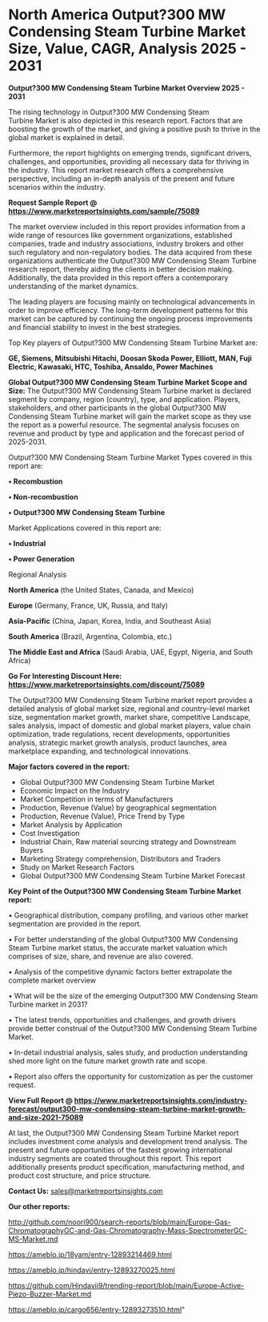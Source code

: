 # North America Output?300 MW Condensing Steam Turbine Market Size, Value, CAGR, Analysis 2025 - 2031

<Strong> Output?300 MW Condensing Steam Turbine Market Overview 2025 - 2031</strong>

The rising technology in Output?300 MW Condensing Steam Turbine Market is also depicted in this research report. Factors that are boosting the growth of the market, and giving a positive push to thrive in the global market is explained in detail.

Furthermore, the report highlights on emerging trends, significant drivers, challenges, and opportunities, providing all necessary data for thriving in the industry. This report market research offers a comprehensive perspective, including an in-depth analysis of the present and future scenarios within the industry.

<strong>Request Sample Report @ <a href=https://www.marketreportsinsights.com/sample/75089>https://www.marketreportsinsights.com/sample/75089</a></strong>

The market overview included in this report provides information from a wide range of resources like government organizations, established companies, trade and industry associations, industry brokers and other such regulatory and non-regulatory bodies. The data acquired from these organizations authenticate the Output?300 MW Condensing Steam Turbine research report, thereby aiding the clients in better decision making. Additionally, the data provided in this report offers a contemporary understanding of the market dynamics.

The leading players are focusing mainly on technological advancements in order to improve efficiency. The long-term development patterns for this market can be captured by continuing the ongoing process improvements and financial stability to invest in the best strategies.

Top Key players of Output?300 MW Condensing Steam Turbine Market are:

<strong>GE, Siemens, Mitsubishi Hitachi, Doosan Skoda Power, Elliott, MAN, Fuji Electric, Kawasaki, HTC, Toshiba, Ansaldo, Power Machines</strong>

<strong><b>Global Output?300 MW Condensing Steam Turbine Market Scope and Size:</b></strong>
The Output?300 MW Condensing Steam Turbine market is declared segment by company, region (country), type, and application. Players, stakeholders, and other participants in the global Output?300 MW Condensing Steam Turbine market will gain the market scope as they use the report as a powerful resource. The segmental analysis focuses on revenue and product by type and application and the forecast period of 2025-2031.

Output?300 MW Condensing Steam Turbine Market Types covered in this report are:

<strong>• Recombustion

• Non-recombustion

• Output?300 MW Condensing Steam Turbine</strong>

Market Applications covered in this report are:

<strong>• Industrial

• Power Generation</strong> 

Regional Analysis

<strong>North America</strong> (the United States, Canada, and Mexico)

<strong>Europe</strong> (Germany, France, UK, Russia, and Italy)

<strong>Asia-Pacific</strong> (China, Japan, Korea, India, and Southeast Asia)

<strong>South America</strong> (Brazil, Argentina, Colombia, etc.)

<strong>The Middle East and Africa</strong> (Saudi Arabia, UAE, Egypt, Nigeria, and South Africa)

<strong>Go For Interesting Discount Here: <a href=https://www.marketreportsinsights.com/discount/75089>https://www.marketreportsinsights.com/discount/75089</a></strong>

The Output?300 MW Condensing Steam Turbine market report provides a detailed analysis of global market size, regional and country-level market size, segmentation market growth, market share, competitive Landscape, sales analysis, impact of domestic and global market players, value chain optimization, trade regulations, recent developments, opportunities analysis, strategic market growth analysis, product launches, area marketplace expanding, and technological innovations.

<strong><b>Major factors covered in the report:</b></strong>
<ul>
  <li>Global Output?300 MW Condensing Steam Turbine Market </li>
  <li>Economic Impact on the Industry</li>
  <li>Market Competition in terms of Manufacturers</li>
  <li>Production, Revenue (Value) by geographical segmentation</li>
  <li>Production, Revenue (Value), Price Trend by Type</li>
  <li>Market Analysis by Application</li>
  <li>Cost Investigation</li>
  <li>Industrial Chain, Raw material sourcing strategy and Downstream Buyers</li>
  <li>Marketing Strategy comprehension, Distributors and Traders</li>
  <li>Study on Market Research Factors</li>
  <li>Global Output?300 MW Condensing Steam Turbine Market Forecast</li>
</ul>

<strong><b>Key Point of the Output?300 MW Condensing Steam Turbine Market report:</b></strong>

• Geographical distribution, company profiling, and various other market segmentation are provided in the report.

• For better understanding of the global Output?300 MW Condensing Steam Turbine market status, the accurate market valuation which comprises of size, share, and revenue are also covered.

• Analysis of the competitive dynamic factors better extrapolate the complete market overview

• What will be the size of the emerging Output?300 MW Condensing Steam Turbine market in 2031?

• The latest trends, opportunities and challenges, and growth drivers provide better construal of the Output?300 MW Condensing Steam Turbine Market.

• In-detail industrial analysis, sales study, and production understanding shed more light on the future market growth rate and scope.

• Report also offers the opportunity for customization as per the customer request.

<strong><b>View Full Report @ <a href=https://www.marketreportsinsights.com/industry-forecast/output300-mw-condensing-steam-turbine-market-growth-and-size-2021-75089>https://www.marketreportsinsights.com/industry-forecast/output300-mw-condensing-steam-turbine-market-growth-and-size-2021-75089</a></b></strong>


At last, the Output?300 MW Condensing Steam Turbine Market report includes investment come analysis and development trend analysis. The present and future opportunities of the fastest growing international industry segments are coated throughout this report. This report additionally presents product specification, manufacturing method, and product cost structure, and price structure.

<strong>Contact Us:</strong>
sales@marketreportsinsights.com

<strong>Our other reports:</strong>

<a href=http://github.com/noori900/search-reports/blob/main/Europe-Gas-ChromatographyGC-and-Gas-Chromatography-Mass-SpectrometerGC-MS-Market.md>http://github.com/noori900/search-reports/blob/main/Europe-Gas-ChromatographyGC-and-Gas-Chromatography-Mass-SpectrometerGC-MS-Market.md</a>

<a href=https://ameblo.jp/18yam/entry-12893214469.html>https://ameblo.jp/18yam/entry-12893214469.html</a>

<a href=https://ameblo.jp/hindavi/entry-12893270025.html>https://ameblo.jp/hindavi/entry-12893270025.html</a>

<a href=https://github.com/Hindavii9/trending-report/blob/main/Europe-Active-Piezo-Buzzer-Market.md>https://github.com/Hindavii9/trending-report/blob/main/Europe-Active-Piezo-Buzzer-Market.md</a>

<a href=https://ameblo.jp/cargo656/entry-12893273510.html>https://ameblo.jp/cargo656/entry-12893273510.html</a>"
